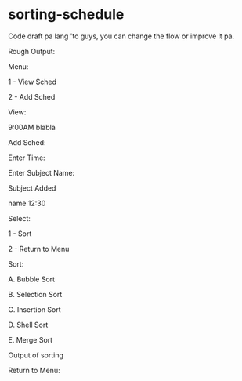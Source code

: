 # sorting-schedule

Code draft pa lang 'to guys, you can change the flow or improve it pa. 

Rough Output:

Menu:

1 - View Sched

2 - Add Sched



View:

9:00AM blabla



Add Sched:

Enter Time: 

Enter Subject Name: 



Subject Added

name 12:30

Select:

1 - Sort

2 - Return to Menu



Sort:

A. Bubble Sort

B. Selection Sort

C. Insertion Sort

D. Shell Sort

E. Merge Sort


  
  Output of sorting
  
  

Return to Menu:
